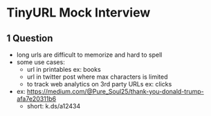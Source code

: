 # TinyURL Mock Interview

## 1 Question

- long urls are difficult to memorize and hard to spell
- some use cases:
  - url in printables ex: books
  - url in twitter post where max characters is limited
  - to track web analytics on 3rd party URLs ex: clicks
- ex: https://medium.com/@Pure_Soul25/thank-you-donald-trump-afa7e20311b6
  - short: k.ds/a12434
